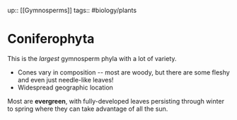 up:: [[Gymnosperms]]
tags:: #biology/plants  

# Coniferophyta
This is the *largest* gymnosperm phyla with a lot of variety.
- Cones vary in composition -- most are woody, but there are some fleshy and even just needle-like leaves!
- Widespread geographic location

Most are **evergreen**, with fully-developed leaves persisting through winter to spring where they can take advantage of all the sun. 